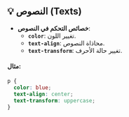 ## 💡 النصوص (Texts)

- **خصائص التحكم في النصوص**:
  - **`color`**: تغيير اللون.
  - **`text-align`**: محاذاة النصوص.
  - **`text-transform`**: تغيير حالة الأحرف.

#### مثال:

```css
p {
  color: blue;
  text-align: center;
  text-transform: uppercase;
}
```
